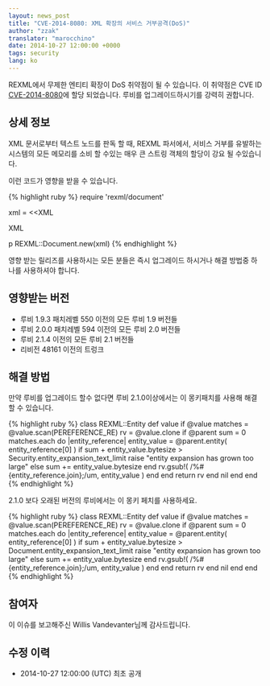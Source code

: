 ```yaml
---
layout: news_post
title: "CVE-2014-8080: XML 확장의 서비스 거부공격(DoS)"
author: "zzak"
translator: "marocchino"
date: 2014-10-27 12:00:00 +0000
tags: security
lang: ko
---
```


REXML에서 무제한 엔티티 확장이 DoS 취약점이 될 수 있습니다.
이 취약점은 CVE ID
[CVE-2014-8080](http://cve.mitre.org/cgi-bin/cvename.cgi?name=CVE-2014-8080)에
할당 되었습니다.
루비를 업그레이드하시기를 강력히 권합니다.

## 상세 정보

XML 문서로부터 텍스트 노드를 판독 할 때, REXML 파서에서, 서비스 거부를
유발하는 시스템의 모든 메모리를 소비 할 수있는 매우 큰 스트링 객체의
할당이 강요 될 수있습니다.

이런 코드가 영향을 받을 수 있습니다.

{% highlight ruby %}
require 'rexml/document'

xml = <<XML
<!DOCTYPE root [
  # ENTITY expansion vector
]>
<cd></cd>
XML

p REXML::Document.new(xml)
{% endhighlight %}

영향 받는 릴리즈를 사용하시는 모든 분들은 즉시 업그레이드 하시거나
해결 방법중 하나를 사용하셔야 합니다.

## 영향받는 버전

* 루비 1.9.3 패치레벨 550 이전의 모든 루비 1.9 버전들
* 루비 2.0.0 패치레벨 594 이전의 모든 루비 2.0 버전들
* 루비 2.1.4 이전의 모든 루비 2.1 버전들
* 리비전 48161 이전의 트렁크

## 해결 방법

만약 루비를 업그레이드 할수 없다면 루비 2.1.0이상에서는 이 몽키패치를 사용해
해결할 수 있습니다.

{% highlight ruby %}
class REXML::Entity
  def value
      if @value
        matches = @value.scan(PEREFERENCE_RE)
        rv = @value.clone
        if @parent
          sum = 0
          matches.each do |entity_reference|
            entity_value = @parent.entity( entity_reference[0] )
            if sum + entity_value.bytesize > Security.entity_expansion_text_limit
              raise "entity expansion has grown too large"
            else
              sum += entity_value.bytesize
            end
            rv.gsub!( /%#{entity_reference.join};/um, entity_value )
          end
        end
        return rv
      end
      nil
   end
end
{% endhighlight %}

2.1.0 보다 오래된 버전의 루비에서는 이 몽키 페치를 사용하세요.

{% highlight ruby %}
class REXML::Entity
  def value
      if @value
        matches = @value.scan(PEREFERENCE_RE)
        rv = @value.clone
        if @parent
          sum = 0
          matches.each do |entity_reference|
            entity_value = @parent.entity( entity_reference[0] )
            if sum + entity_value.bytesize > Document.entity_expansion_text_limit
              raise "entity expansion has grown too large"
            else
              sum += entity_value.bytesize
            end
            rv.gsub!( /%#{entity_reference.join};/um, entity_value )
          end
        end
        return rv
      end
      nil
   end
end
{% endhighlight %}

## 참여자

이 이슈를 보고해주신 Willis Vandevanter님께 감사드립니다.

## 수정 이력

* 2014-10-27 12:00:00 (UTC) 최초 공개

